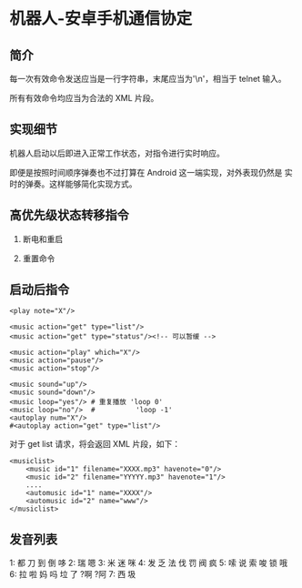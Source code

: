 # 机器人-安卓手机通信协定

## 简介
每一次有效命令发送应当是一行字符串，末尾应当为'\n'，相当于 telnet 输入。

所有有效命令均应当为合法的 XML 片段。

## 实现细节
机器人启动以后即进入正常工作状态，对指令进行实时响应。

即便是按照时间顺序弹奏也不过打算在 Android 这一端实现，对外表现仍然是
实时的弹奏。这样能够简化实现方式。
 

## 高优先级状态转移指令

1. 断电和重启

    <command action="poweroff"/>
    <command action="reboot"/>

2. 重置命令

    <command action="reset all"/>
    <command action="reset note"/>

## 启动后指令

    <play note="X"/>

    <music action="get" type="list"/>
    <music action="get" type="status"/><!-- 可以暂缓 -->

    <music action="play" which="X"/>
    <music action="pause"/>
    <music action="stop"/>

    <music sound="up"/>
    <music sound="down"/>
    <music loop="yes"/> # 重复播放 'loop 0'
    <music loop="no"/>  #          'loop -1'
    <autoplay num="X"/>
    #<autoplay action="get" type="list"/>
对于 get list 请求，将会返回 XML 片段，如下：

    <musiclist>
        <music id="1" filename="XXXX.mp3" havenote="0"/>
        <music id="2" filename="YYYYY.mp3" havenote="1"/>
        ....
        <automusic id="1" name="XXXX"/>
        <automusic id="2" name="www"/>
    </musiclist>

## 发音列表

1: 都 刀 到 倒 哆
2: 瑞 嗯
3: 米 迷 咪
4: 发 乏 法 伐 罚 阀 疯
5: 嗦 说 索 唆 锁 哦
6: 拉 啦 妈 吗 垃 了 ?啊 ?阿
7: 西 圾
